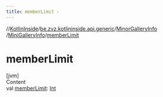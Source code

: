 ```yaml
---
title: memberLimit -
---
```

//[KotlinInside](../../../index.md)/[be.zvz.kotlininside.api.generic](../../index.md)/[MinorGalleryInfo](../index.md)
/[MiniGalleryInfo](index.md)/[memberLimit](member-limit.md)

# memberLimit

[jvm]  
Content  
val [memberLimit](member-limit.md): [Int](https://kotlinlang.org/api/latest/jvm/stdlib/kotlin/-int/index.html)  



